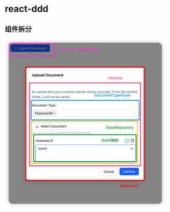 # react-ddd

## 组件拆分

![效果预览图](https://github.com/huang-xiao-jian/react-ddd/blob/main/docs/document-upload-effect.png?raw=true)

